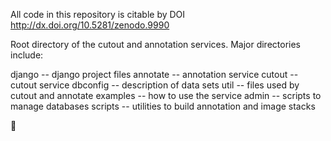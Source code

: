 All code in this repository is citable by DOI http://dx.doi.org/10.5281/zenodo.9990

Root directory of the cutout and annotation services.
Major directories include:

  django -- django project files
  annotate -- annotation service
  cutout -- cutout service
  dbconfig -- description of data sets
  util -- files used by cutout and annotate
  examples -- how to use the service
  admin -- scripts to manage databases
  scripts -- utilities to build annotation and image stacks


